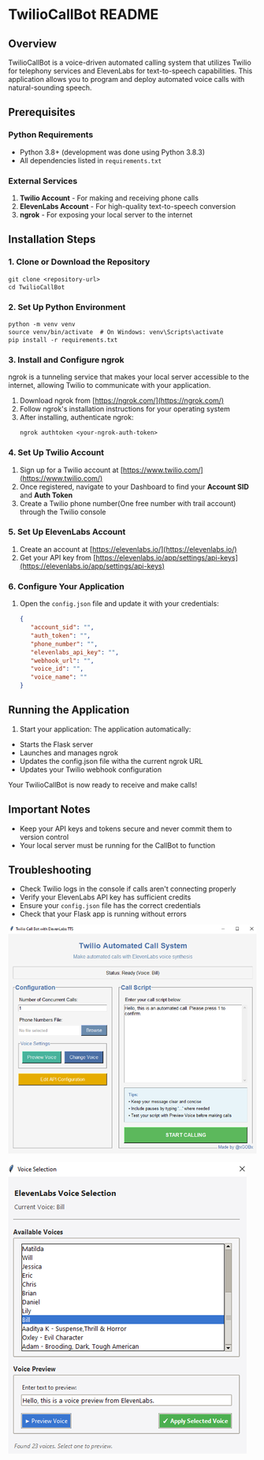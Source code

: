 # TwilioCallBot README

## Overview
TwilioCallBot is a voice-driven automated calling system that utilizes Twilio for telephony services and ElevenLabs for text-to-speech capabilities. This application allows you to program and deploy automated voice calls with natural-sounding speech.

## Prerequisites

### Python Requirements
- Python 3.8+ (development was done using Python 3.8.3)
- All dependencies listed in `requirements.txt`

### External Services
1. **Twilio Account** - For making and receiving phone calls
2. **ElevenLabs Account** - For high-quality text-to-speech conversion
3. **ngrok** - For exposing your local server to the internet

## Installation Steps

### 1. Clone or Download the Repository
```
git clone <repository-url>
cd TwilioCallBot
```

### 2. Set Up Python Environment
```
python -m venv venv
source venv/bin/activate  # On Windows: venv\Scripts\activate
pip install -r requirements.txt
```

### 3. Install and Configure ngrok

ngrok is a tunneling service that makes your local server accessible to the internet, allowing Twilio to communicate with your application.

1. Download ngrok from [https://ngrok.com/](https://ngrok.com/)
2. Follow ngrok's installation instructions for your operating system
3. After installing, authenticate ngrok:
   ```
   ngrok authtoken <your-ngrok-auth-token>
   ```

### 4. Set Up Twilio Account

1. Sign up for a Twilio account at [https://www.twilio.com/](https://www.twilio.com/)
2. Once registered, navigate to your Dashboard to find your **Account SID** and **Auth Token**
3. Create a Twilio phone number(One free number with trail account) through the Twilio console

### 5. Set Up ElevenLabs Account

1. Create an account at [https://elevenlabs.io/](https://elevenlabs.io/)
2. Get your API key from [https://elevenlabs.io/app/settings/api-keys](https://elevenlabs.io/app/settings/api-keys)

### 6. Configure Your Application

1. Open the `config.json` file and update it with your credentials:
   ```json
   {
      "account_sid": "",
      "auth_token": "",
      "phone_number": "",
      "elevenlabs_api_key": "",
      "webhook_url": "",
      "voice_id": "",
      "voice_name": ""
   }
   ```
## Running the Application

1. Start your application:
The application automatically:
- Starts the Flask server
- Launches and manages ngrok
- Updates the config.json file witha the current ngrok URL
- Updates your Twilio webhook configuration

Your TwilioCallBot is now ready to receive and make calls!

## Important Notes

- Keep your API keys and tokens secure and never commit them to version control
- Your local server must be running for the CallBot to function

## Troubleshooting

- Check Twilio logs in the console if calls aren't connecting properly
- Verify your ElevenLabs API key has sufficient credits
- Ensure your `config.json` file has the correct credentials
- Check that your Flask app is running without errors

![TwilioCallBot main GUI](ReadMeImages/CallBot.PNG)

![TwilioCallBot Voice Selection GUI](ReadMeImages/Voices.PNG)